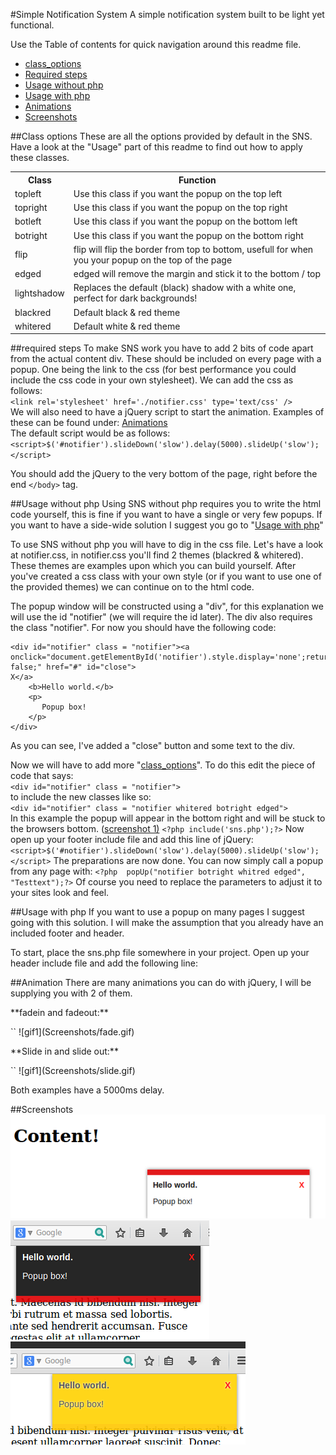 #Simple Notification System
A simple notification system built to be light yet functional.

Use the Table of contents for quick navigation around this readme file.

<ul>
	<li><a href = "#class_options">class_options</a></li>
    <li><a href = "#required">Required steps</a></li>
    <li><a href = "#nophp">Usage without php</a></li>
    <li><a href = "#usagephp">Usage with php</a></li>
    <li><a href = "#animation">Animations</a></li>
    <li><a href = "#screenshots">Screenshots</a></li>
</ul>

<a name = "class_options"></a>
##Class options
These are all the options provided by default in the SNS. Have a look at the "Usage" part of this readme to find out how to apply these classes.

<table>
	<tr>
		<th>Class</th>
        <th>Function</th>
    </tr>
    <tr>
    	<td>topleft</td>
        <td>Use this class if you want the popup on the top left</td>
    </tr>
    <tr>
    	<td>topright</td>
        <td>Use this class if you want the popup on the top right</td>
    </tr>
    <tr>
    	<td>botleft</td>
        <td>Use this class if you want the popup on the bottom left</td>
    </tr>
    <tr>
    	<td>botright</td>
        <td>Use this class if you want the popup on the bottom right</td>
    </tr>
    <tr>
    	<td>flip</td>
        <td>flip will flip the border from top to bottom, usefull for when you your popup on the top of the page</td>
    </tr>
    <tr>
    	<td>edged</td>
        <td>edged will remove the margin and stick it to the bottom / top </td>
    </tr>
     <tr>
    	<td>lightshadow</td>
        <td>Replaces the default (black) shadow with a white one, perfect for dark backgrounds! </td>
    </tr>
      <tr>
    	<td>blackred</td>
        <td>Default black &amp; red theme </td>
    </tr>
      <tr>
    	<td>whitered</td>
        <td>Default white &amp; red theme </td>
    </tr>
</table>

<a name = "required"></a>
##required steps
To make SNS work you have to add 2 bits of code apart from the actual content div. These should be included on every page with a popup.
One being the link to the css (for best performance you could include the css code in your own stylesheet).
We can add the css as follows:<br />
`<link rel='stylesheet' href='./notifier.css' type='text/css' />`<br />
We will also need to have a jQuery script to start the animation. Examples of these can be found under: <a href = "#animation">Animations</a><br />
The default script would be as follows:<br />
`<script>$('#notifier').slideDown('slow').delay(5000).slideUp('slow');</script>`<br />

You should add the jQuery to the very bottom of the page, right before the end `</body>` tag.

<a name = "nophp"></a>
##Usage without php
Using SNS without php requires you to write the html code yourself, this is fine if you want to have a single or very few popups. If you want to have a side-wide solution I suggest you go to "<a href = "#usagephp">Usage with php</a>"

To use SNS without php you will have to dig in the css file.
Let's have a look at notifier.css, in notifier.css you'll find 2 themes (blackred & whitered). These themes are examples upon which you can build yourself.
After you've created a css class with your own style (or if you want to use one of the provided themes) we can continue on to the html code.

The popup window will be constructed using a "div", for this explanation we will use the id "notifier" (we will require the id later). The div also requires the class "notifier". For now you should have the following code:
```
<div id="notifier" class = "notifier"><a onclick="document.getElementById('notifier').style.display='none';return false;" href="#" id="close">
X</a>
    <b>Hello world.</b>
    <p>
       Popup box!
    </p>
</div>
```
As you can see, I've added a "close" button and some text to the div.

Now we will have to add more "<a href = "#class_options">class_options</a>".
To do this edit the piece of code that says:
<br />
`<div id="notifier" class = "notifier">`<br />
to include the new classes like so:
<br />`<div id="notifier" class = "notifier whitered botright edged">`<br />
In this example the popup will appear in the bottom right and will be stuck to the browsers bottom. (<a href = "#s1">screenshot 1)</a>
`<?php include('sns.php');?>`
Now open up your footer include file and add this line of jQuery:
`<script>$('#notifier').slideDown('slow').delay(5000).slideUp('slow');</script>`
The preparations are now done. You can now simply call a popup from any page with:
`<?php  popUp("notifier botright whitred edged", "Testtext");?>`
Of course you need to replace the parameters to adjust it to your sites look and feel.



<a name = "usagephp"></a>
##Usage with php
If you want to use a popup on many pages I suggest going with this solution.
I will make the assumption that you already have an included footer and header.

To start, place the sns.php file somewhere in your project.
Open up your header include file and add the following line:


<a name = "animation"></a>
##Animation
There are many animations you can do with jQuery, I will be supplying you with 2 of them.
<p>**fadein and fadeout:**</p>
`<script>$('#notifier').fadeIn('slow').delay(5000).fadeOut('slow');</script>`
![gif1](Screenshots/fade.gif)
<p>**Slide in and slide out:**</p>
`<script>$('#notifier').slideDown('slow').delay(5000).slideUp('slow');</script>`
![gif1](Screenshots/slide.gif)
<p>Both examples have a 5000ms delay.</p>

<a name = "Screenshots"></a>
##Screenshots
<a name = "s1"></a>
![screenshot1](Screenshots/s1.png)
![screenshot2](Screenshots/s2.png)
![screenshot3](Screenshots/s3.png)

